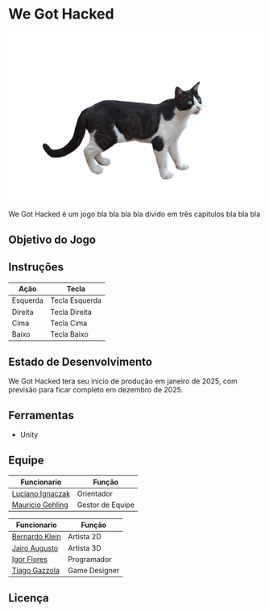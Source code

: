 # We Got Hacked
![menu](https://raw.githubusercontent.com/AtomicRocketEntertainment/We-Got-Hacked/refs/heads/main/ImagemTeste.png)


We Got Hacked é um jogo bla bla bla bla divido em três capitulos bla bla bla

Objetivo do Jogo
-------


Instruções
-------
| Ação        | Tecla               |
|-------------|-------------------------|
| Esquerda | Tecla Esquerda |
| Direita | Tecla Direita |
| Cima | Tecla Cima |
| Baixo | Tecla Baixo |

Estado de Desenvolvimento
-------
We Got Hacked tera seu inicio de produção em janeiro de 2025, com previsão para ficar completo em dezembro de 2025.

Ferramentas 
-------
* Unity

Equipe
-------
| Funcionario        | Função               |
|-------------|-------------------------|
| [Luciano Ignaczak](https://github.com/tiago) | Orientador |
| [Mauricio Gehling](https://github.com/tiago) | Gestor de Equipe |

| Funcionario        | Função               |
|-------------|-------------------------|
| [Bernardo Klein](https://github.com/tiago) | Artista 2D |
| [Jairo Augusto](https://github.com/tiago) | Artista 3D |
| [Igor Flores](https://github.com/tiago) | Programador |
| [Tiago Gazzola](https://github.com/tiago) | Game Designer |

Licença 
-------
